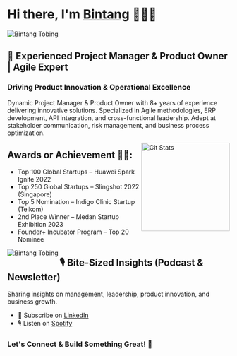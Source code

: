 # Hi there, I'm [Bintang](https://bintangtobing.com) 👋🧑‍💻
<p align="left"> 
<img src="https://komarev.com/ghpvc/?username=bintangjtobing&label=Profile%20views&color=0e75b6&style=flat" alt="Bintang Tobing" /> 
<br>
</p>

## 🚀 Experienced Project Manager & Product Owner | Agile Expert
### Driving Product Innovation & Operational Excellence
<p>Dynamic Project Manager & Product Owner with 8+ years of experience delivering innovative solutions. Specialized in Agile methodologies, ERP development, API integration, and cross-functional leadership. Adept at stakeholder communication, risk management, and business process optimization.</p>

<a href="https://github.com/bintangjtobing"><img alt="Git Stats" src="https://github-readme-stats.vercel.app/api?username=bintangjtobing&include_all_commits=true&show_icons=true" align="right" height="200" /></a>

## Awards or Achievement 📸👑:
- Top 100 Global Startups – Huawei Spark Ignite 2022
- Top 250 Global Startups – Slingshot 2022 (Singapore)
- Top 5 Nomination – Indigo Clinic Startup (Telkom)
- 2nd Place Winner – Medan Startup Exhibition 2023
- Founder+ Incubator Program – Top 20 Nominee
  
<img align="left" src="https://github-readme-streak-stats.herokuapp.com/?user=bintangjtobing&" alt="Bintang Tobing" />

## 🎙️ Bite-Sized Insights (Podcast & Newsletter)
Sharing insights on management, leadership, product innovation, and business growth.
- 📩 Subscribe on [LinkedIn](https://linkedin.com/in/bintangtobing)
- 🎙️ Listen on [Spotify](https://open.spotify.com/)

### Let's Connect & Build Something Great! 🚀

